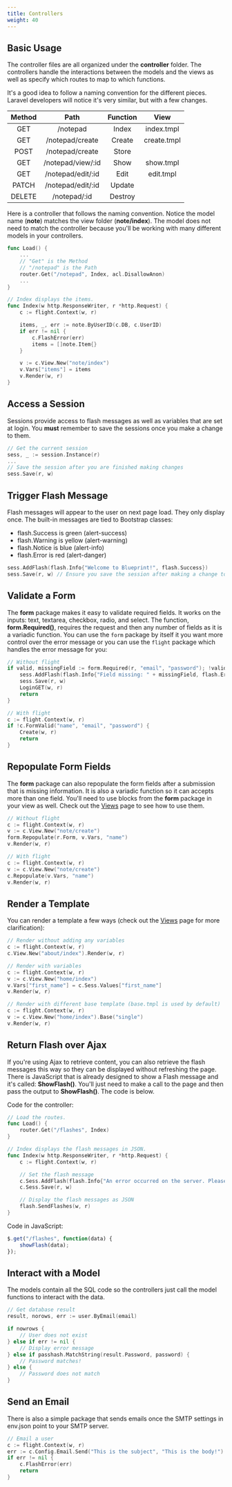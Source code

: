 ```yaml
---
title: Controllers
weight: 40
---
```


## Basic Usage

The controller files are all organized under the **controller** folder. The
controllers handle the interactions between the models and the views as well as
specify which routes to map to which functions.

It's a good idea to follow a naming convention for the different pieces.
Laravel developers will notice it's very similar, but with a few changes.

| Method | Path              | Function | View        |
|:------:|:-----------------:|:--------:|:------------:
| GET    | /notepad          | Index    | index.tmpl  |
| GET    | /notepad/create   | Create   | create.tmpl |
| POST   | /notepad/create   | Store    |             |
| GET    | /notepad/view/:id | Show     | show.tmpl   |
| GET    | /notepad/edit/:id | Edit     | edit.tmpl   |
| PATCH  | /notepad/edit/:id | Update   |             |
| DELETE | /notepad/:id      | Destroy  |             |

Here is a controller that follows the naming convention. Notice
the model name (**note**) matches the view folder (**note/index**). The model does
not need to match the controller because you'll be working with many different
models in your controllers.

```go
func Load() {
	...
	// "Get" is the Method
	// "/notepad" is the Path
	router.Get("/notepad", Index, acl.DisallowAnon)
	...
}

// Index displays the items.
func Index(w http.ResponseWriter, r *http.Request) {
	c := flight.Context(w, r)

	items, _, err := note.ByUserID(c.DB, c.UserID)
	if err != nil {
		c.FlashError(err)
		items = []note.Item{}
	}

	v := c.View.New("note/index")
	v.Vars["items"] = items
	v.Render(w, r)
}
```

## Access a Session

Sessions provide access to flash messages as well as variables that are set at
login. You **must** remember to save the sessions once you make a change to
them.

```go
// Get the current session
sess, _ := session.Instance(r)
...
// Save the session after you are finished making changes
sess.Save(r, w)
```

## Trigger Flash Message

Flash messages will appear to the user on next page load. They only display
once. The built-in messages are tied to Bootstrap classes:

- flash.Success is green (alert-success)
- flash.Warning is yellow (alert-warning)
- flash.Notice is blue (alert-info)
- flash.Error is red (alert-danger)

```go
sess.AddFlash(flash.Info{"Welcome to Blueprint!", flash.Success})
sess.Save(r, w) // Ensure you save the session after making a change to it
```

## Validate a Form

The **form** package makes it easy to validate required fields. It works on the
inputs: text, textarea, checkbox, radio, and select. The function,
**form.Required()**, requires the request and then any number of fields
as it is a variadic function. You can use the `form` package by itself it you
want more control over the error message or you can use the `flight` package
which handles the error message for you:

```go
// Without flight
if valid, missingField := form.Required(r, "email", "password"); !valid {
	sess.AddFlash(flash.Info{"Field missing: " + missingField, flash.Error})
	sess.Save(r, w)
	LoginGET(w, r)
	return
}

// With flight
c := flight.Context(w, r)
if !c.FormValid("name", "email", "password") {
	Create(w, r)
	return
}
```

## Repopulate Form Fields

The **form** package can also repopulate the form fields after a submission that
is missing information. It is also a
variadic function so it can accepts more than one field. You'll need to use
blocks from the **form** package in your view as well. Check out the
[Views](/views/#repopulate-form-fields) page to see how to use them.

```go
// Without flight
c := flight.Context(w, r)
v := c.View.New("note/create")
form.Repopulate(r.Form, v.Vars, "name")
v.Render(w, r)

// With flight
c := flight.Context(w, r)
v := c.View.New("note/create")
c.Repopulate(v.Vars, "name")
v.Render(w, r)
```

## Render a Template

You can render a template a few ways (check out the [Views](/views)
page for more clarification):

```go
// Render without adding any variables
c := flight.Context(w, r)
c.View.New("about/index").Render(w, r)

// Render with variables
c := flight.Context(w, r)
v := c.View.New("home/index")
v.Vars["first_name"] = c.Sess.Values["first_name"]
v.Render(w, r)

// Render with different base template (base.tmpl is used by default)
c := flight.Context(w, r)
v := c.View.New("home/index").Base("single")
v.Render(w, r)
```

## Return Flash over Ajax

If you're using Ajax to retrieve content, you can also retrieve the flash
messages this way so they can be displayed without refreshing the page. There is
JavaScript that is already designed to show a Flash message and it's called:
**ShowFlash()**. You'll just need to make a call to the page and then pass the
output to **ShowFlash()**. The code is below.

Code for the controller:
```go
// Load the routes.
func Load() {
	router.Get("/flashes", Index)
}

// Index displays the flash messages in JSON.
func Index(w http.ResponseWriter, r *http.Request) {
	c := flight.Context(w, r)

	// Set the flash message
	c.Sess.AddFlash(flash.Info{"An error occurred on the server. Please try again later.", flash.Error})
	c.Sess.Save(r, w)

	// Display the flash messages as JSON
	flash.SendFlashes(w, r)
}
```

Code in JavaScript:
```javascript
$.get("/flashes", function(data) {
	showFlash(data);
});
```

## Interact with a Model

The models contain all the SQL code so the controllers just call the model
functions to interact with the data.

```go
// Get database result
result, norows, err := user.ByEmail(email)

if nowrows {
	// User does not exist
} else if err != nil {
	// Display error message
} else if passhash.MatchString(result.Password, password) {
	// Password matches!
} else {
	// Password does not match
}
```

## Send an Email

There is also a simple package that sends emails once the SMTP settings in
env.json point to your SMTP server.

```go
// Email a user
c := flight.Context(w, r)
err := c.Config.Email.Send("This is the subject", "This is the body!")
if err != nil {
	c.FlashError(err)
	return
}
```

